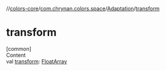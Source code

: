 //[colors-core](../../../index.md)/[com.chrynan.colors.space](../index.md)/[Adaptation](index.md)/[transform](transform.md)



# transform  
[common]  
Content  
val [transform](transform.md): [FloatArray](https://kotlinlang.org/api/latest/jvm/stdlib/kotlin/-float-array/index.html)  



